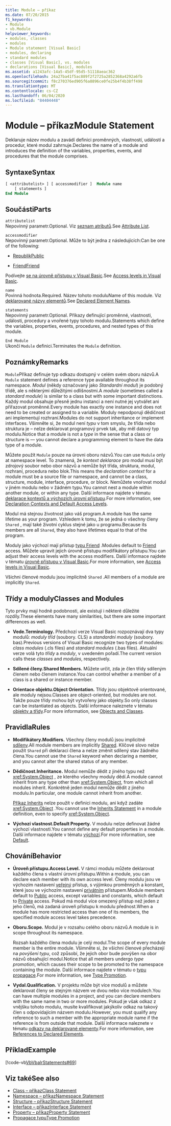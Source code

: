 ```yaml
---
title: Module – příkaz
ms.date: 07/20/2015
f1_keywords:
- Module
- vb.Module
helpviewer_keywords:
- modules, classes
- modules
- Module statement [Visual Basic]
- modules, declaring
- standard modules
- classes [Visual Basic], vs. modules
- declarations [Visual Basic], modules
ms.assetid: a1243afc-14a5-45df-95d5-51118aeac362
ms.openlocfilehash: 24a27ba41f5ac889f2f2725a2852368a4292a6fb
ms.sourcegitcommit: f8c270376ed905f6a8896ce0fe25b4f4b38ff498
ms.translationtype: MT
ms.contentlocale: cs-CZ
ms.lasthandoff: 06/04/2020
ms.locfileid: "84404448"
---
```

# <a name="module-statement"></a><span data-ttu-id="faf08-102">Module – příkaz</span><span class="sxs-lookup"><span data-stu-id="faf08-102">Module Statement</span></span>

<span data-ttu-id="faf08-103">Deklaruje název modulu a zavádí definici proměnných, vlastností, událostí a procedur, které modul zahrnuje.</span><span class="sxs-lookup"><span data-stu-id="faf08-103">Declares the name of a module and introduces the definition of the variables, properties, events, and procedures that the module comprises.</span></span>

## <a name="syntax"></a><span data-ttu-id="faf08-104">Syntaxe</span><span class="sxs-lookup"><span data-stu-id="faf08-104">Syntax</span></span>

```vb
[ <attributelist> ] [ accessmodifier ]  Module name
    [ statements ]
End Module
```

## <a name="parts"></a><span data-ttu-id="faf08-105">Součásti</span><span class="sxs-lookup"><span data-stu-id="faf08-105">Parts</span></span>

`attributelist`  
<span data-ttu-id="faf08-106">Nepovinný parametr.</span><span class="sxs-lookup"><span data-stu-id="faf08-106">Optional.</span></span> <span data-ttu-id="faf08-107">Viz [seznam atributů](attribute-list.md).</span><span class="sxs-lookup"><span data-stu-id="faf08-107">See [Attribute List](attribute-list.md).</span></span>

`accessmodifier`  
<span data-ttu-id="faf08-108">Nepovinný parametr.</span><span class="sxs-lookup"><span data-stu-id="faf08-108">Optional.</span></span> <span data-ttu-id="faf08-109">Může to být jedna z následujících:</span><span class="sxs-lookup"><span data-stu-id="faf08-109">Can be one of the following:</span></span>

- [<span data-ttu-id="faf08-110">Republik</span><span class="sxs-lookup"><span data-stu-id="faf08-110">Public</span></span>](../modifiers/public.md)

- [<span data-ttu-id="faf08-111">Friend</span><span class="sxs-lookup"><span data-stu-id="faf08-111">Friend</span></span>](../modifiers/friend.md)

<span data-ttu-id="faf08-112">Podívejte [se na úrovně přístupu v Visual Basic](../../programming-guide/language-features/declared-elements/access-levels.md).</span><span class="sxs-lookup"><span data-stu-id="faf08-112">See [Access levels in Visual Basic](../../programming-guide/language-features/declared-elements/access-levels.md).</span></span>

`name`  
<span data-ttu-id="faf08-113">Povinná hodnota.</span><span class="sxs-lookup"><span data-stu-id="faf08-113">Required.</span></span> <span data-ttu-id="faf08-114">Název tohoto modulu</span><span class="sxs-lookup"><span data-stu-id="faf08-114">Name of this module.</span></span> <span data-ttu-id="faf08-115">Viz [deklarované názvy elementů](../../programming-guide/language-features/declared-elements/declared-element-names.md).</span><span class="sxs-lookup"><span data-stu-id="faf08-115">See [Declared Element Names](../../programming-guide/language-features/declared-elements/declared-element-names.md).</span></span>

`statements`  
<span data-ttu-id="faf08-116">Nepovinný parametr.</span><span class="sxs-lookup"><span data-stu-id="faf08-116">Optional.</span></span> <span data-ttu-id="faf08-117">Příkazy definující proměnné, vlastnosti, události, procedury a vnořené typy tohoto modulu.</span><span class="sxs-lookup"><span data-stu-id="faf08-117">Statements which define the variables, properties, events, procedures, and nested types of this module.</span></span>

`End Module`  
<span data-ttu-id="faf08-118">Ukončí `Module` definici.</span><span class="sxs-lookup"><span data-stu-id="faf08-118">Terminates the `Module` definition.</span></span>

## <a name="remarks"></a><span data-ttu-id="faf08-119">Poznámky</span><span class="sxs-lookup"><span data-stu-id="faf08-119">Remarks</span></span>

<span data-ttu-id="faf08-120">`Module`Příkaz definuje typ odkazu dostupný v celém svém oboru názvů.</span><span class="sxs-lookup"><span data-stu-id="faf08-120">A `Module` statement defines a reference type available throughout its namespace.</span></span> <span data-ttu-id="faf08-121">*Modul* (někdy označovaný jako *Standardní modul*) je podobný třídě, ale s některými důležitými odlišnostmi.</span><span class="sxs-lookup"><span data-stu-id="faf08-121">A *module* (sometimes called a *standard module*) is similar to a class but with some important distinctions.</span></span> <span data-ttu-id="faf08-122">Každý modul obsahuje přesně jednu instanci a není nutné jej vytvářet ani přiřazovat proměnné.</span><span class="sxs-lookup"><span data-stu-id="faf08-122">Every module has exactly one instance and does not need to be created or assigned to a variable.</span></span> <span data-ttu-id="faf08-123">Moduly nepodporují dědičnost ani implementují rozhraní.</span><span class="sxs-lookup"><span data-stu-id="faf08-123">Modules do not support inheritance or implement interfaces.</span></span> <span data-ttu-id="faf08-124">Všimněte si, že modul není *typu* v tom smyslu, že třída nebo struktura je – nelze deklarovat programový prvek tak, aby měl datový typ modulu.</span><span class="sxs-lookup"><span data-stu-id="faf08-124">Notice that a module is not a *type* in the sense that a class or structure is — you cannot declare a programming element to have the data type of a module.</span></span>

<span data-ttu-id="faf08-125">Můžete použít `Module` pouze na úrovni oboru názvů.</span><span class="sxs-lookup"><span data-stu-id="faf08-125">You can use `Module` only at namespace level.</span></span> <span data-ttu-id="faf08-126">To znamená, že *kontext deklarace* pro modul musí být zdrojový soubor nebo obor názvů a nemůže být třída, struktura, modul, rozhraní, procedura nebo blok.</span><span class="sxs-lookup"><span data-stu-id="faf08-126">This means the *declaration context* for a module must be a source file or namespace, and cannot be a class, structure, module, interface, procedure, or block.</span></span> <span data-ttu-id="faf08-127">Nemůžete vnořovat modul v jiném modulu nebo v žádném typu.</span><span class="sxs-lookup"><span data-stu-id="faf08-127">You cannot nest a module within another module, or within any type.</span></span> <span data-ttu-id="faf08-128">Další informace najdete v tématu [deklarace kontextů a výchozích úrovní přístupu](declaration-contexts-and-default-access-levels.md).</span><span class="sxs-lookup"><span data-stu-id="faf08-128">For more information, see [Declaration Contexts and Default Access Levels](declaration-contexts-and-default-access-levels.md).</span></span>

<span data-ttu-id="faf08-129">Modul má stejnou životnost jako váš program.</span><span class="sxs-lookup"><span data-stu-id="faf08-129">A module has the same lifetime as your program.</span></span> <span data-ttu-id="faf08-130">Vzhledem k tomu, že se jedná o všechny členy `Shared` , mají také životní cyklus stejné jako u programu.</span><span class="sxs-lookup"><span data-stu-id="faf08-130">Because its members are all `Shared`, they also have lifetimes equal to that of the program.</span></span>

<span data-ttu-id="faf08-131">Moduly jako výchozí mají přístup [typu Friend](../modifiers/friend.md) .</span><span class="sxs-lookup"><span data-stu-id="faf08-131">Modules default to [Friend](../modifiers/friend.md) access.</span></span> <span data-ttu-id="faf08-132">Můžete upravit jejich úrovně přístupu modifikátory přístupu.</span><span class="sxs-lookup"><span data-stu-id="faf08-132">You can adjust their access levels with the access modifiers.</span></span> <span data-ttu-id="faf08-133">Další informace najdete v tématu [úrovně přístupu v Visual Basic](../../programming-guide/language-features/declared-elements/access-levels.md).</span><span class="sxs-lookup"><span data-stu-id="faf08-133">For more information, see [Access levels in Visual Basic](../../programming-guide/language-features/declared-elements/access-levels.md).</span></span>

<span data-ttu-id="faf08-134">Všichni členové modulu jsou implicitně `Shared` .</span><span class="sxs-lookup"><span data-stu-id="faf08-134">All members of a module are implicitly `Shared`.</span></span>

## <a name="classes-and-modules"></a><span data-ttu-id="faf08-135">Třídy a moduly</span><span class="sxs-lookup"><span data-stu-id="faf08-135">Classes and Modules</span></span>

<span data-ttu-id="faf08-136">Tyto prvky mají hodně podobnosti, ale existují i některé důležité rozdíly.</span><span class="sxs-lookup"><span data-stu-id="faf08-136">These elements have many similarities, but there are some important differences as well.</span></span>

- <span data-ttu-id="faf08-137">**Vede.**</span><span class="sxs-lookup"><span data-stu-id="faf08-137">**Terminology.**</span></span> <span data-ttu-id="faf08-138">Předchozí verze Visual Basic rozpoznávají dva typy modulů: *moduly tříd* (soubory. CLS) a *standardní moduly* (soubory. bas).</span><span class="sxs-lookup"><span data-stu-id="faf08-138">Previous versions of Visual Basic recognize two types of modules: *class modules* (.cls files) and *standard modules* (.bas files).</span></span> <span data-ttu-id="faf08-139">Aktuální verze volá tyto *třídy* a *moduly*, v uvedeném pořadí.</span><span class="sxs-lookup"><span data-stu-id="faf08-139">The current version calls these *classes* and *modules*, respectively.</span></span>

- <span data-ttu-id="faf08-140">**Sdílené členy.**</span><span class="sxs-lookup"><span data-stu-id="faf08-140">**Shared Members.**</span></span> <span data-ttu-id="faf08-141">Můžete určit, zda je člen třídy sdíleným členem nebo členem instance.</span><span class="sxs-lookup"><span data-stu-id="faf08-141">You can control whether a member of a class is a shared or instance member.</span></span>

- <span data-ttu-id="faf08-142">**Orientace objektu.**</span><span class="sxs-lookup"><span data-stu-id="faf08-142">**Object Orientation.**</span></span> <span data-ttu-id="faf08-143">Třídy jsou objektově orientované, ale moduly nejsou.</span><span class="sxs-lookup"><span data-stu-id="faf08-143">Classes are object-oriented, but modules are not.</span></span> <span data-ttu-id="faf08-144">Takže pouze třídy mohou být vytvořeny jako objekty.</span><span class="sxs-lookup"><span data-stu-id="faf08-144">So only classes can be instantiated as objects.</span></span> <span data-ttu-id="faf08-145">Další informace naleznete v tématu [objekty a třídy](../../programming-guide/language-features/objects-and-classes/index.md).</span><span class="sxs-lookup"><span data-stu-id="faf08-145">For more information, see [Objects and Classes](../../programming-guide/language-features/objects-and-classes/index.md).</span></span>

## <a name="rules"></a><span data-ttu-id="faf08-146">Pravidla</span><span class="sxs-lookup"><span data-stu-id="faf08-146">Rules</span></span>

- <span data-ttu-id="faf08-147">**Modifikátory.**</span><span class="sxs-lookup"><span data-stu-id="faf08-147">**Modifiers.**</span></span> <span data-ttu-id="faf08-148">Všechny členy modulů jsou implicitně [sdíleny](../modifiers/shared.md).</span><span class="sxs-lookup"><span data-stu-id="faf08-148">All module members are implicitly [Shared](../modifiers/shared.md).</span></span> <span data-ttu-id="faf08-149">Klíčové slovo nelze použít `Shared` při deklaraci člena a nelze změnit sdílený stav žádného člena.</span><span class="sxs-lookup"><span data-stu-id="faf08-149">You cannot use the `Shared` keyword when declaring a member, and you cannot alter the shared status of any member.</span></span>

- <span data-ttu-id="faf08-150">**Dědičnost.**</span><span class="sxs-lookup"><span data-stu-id="faf08-150">**Inheritance.**</span></span> <span data-ttu-id="faf08-151">Modul nemůže dědit z jiného typu než <xref:System.Object> , ze kterého všechny moduly dědí.</span><span class="sxs-lookup"><span data-stu-id="faf08-151">A module cannot inherit from any type other than <xref:System.Object>, from which all modules inherit.</span></span> <span data-ttu-id="faf08-152">Konkrétně jeden modul nemůže dědit z jiného modulu.</span><span class="sxs-lookup"><span data-stu-id="faf08-152">In particular, one module cannot inherit from another.</span></span>

  <span data-ttu-id="faf08-153">[Příkaz Inherits](inherits-statement.md) nelze použít v definici modulu, ani když zadáte <xref:System.Object> .</span><span class="sxs-lookup"><span data-stu-id="faf08-153">You cannot use the [Inherits Statement](inherits-statement.md) in a module definition, even to specify <xref:System.Object>.</span></span>

- <span data-ttu-id="faf08-154">**Výchozí vlastnost.**</span><span class="sxs-lookup"><span data-stu-id="faf08-154">**Default Property.**</span></span> <span data-ttu-id="faf08-155">V modulu nelze definovat žádné výchozí vlastnosti.</span><span class="sxs-lookup"><span data-stu-id="faf08-155">You cannot define any default properties in a module.</span></span> <span data-ttu-id="faf08-156">Další informace najdete v tématu [výchozí](../modifiers/default.md).</span><span class="sxs-lookup"><span data-stu-id="faf08-156">For more information, see [Default](../modifiers/default.md).</span></span>

## <a name="behavior"></a><span data-ttu-id="faf08-157">Chování</span><span class="sxs-lookup"><span data-stu-id="faf08-157">Behavior</span></span>

- <span data-ttu-id="faf08-158">**Úroveň přístupu.**</span><span class="sxs-lookup"><span data-stu-id="faf08-158">**Access Level.**</span></span> <span data-ttu-id="faf08-159">V rámci modulu můžete deklarovat každého člena s vlastní úrovní přístupu.</span><span class="sxs-lookup"><span data-stu-id="faf08-159">Within a module, you can declare each member with its own access level.</span></span> <span data-ttu-id="faf08-160">Členy modulu jsou ve výchozím nastavení [veřejný](../modifiers/public.md) přístup, s výjimkou proměnných a konstant, které jsou ve výchozím nastavení [privátním](../modifiers/private.md) přístupem.</span><span class="sxs-lookup"><span data-stu-id="faf08-160">Module members default to [Public](../modifiers/public.md) access, except variables and constants, which default to [Private](../modifiers/private.md) access.</span></span> <span data-ttu-id="faf08-161">Pokud má modul více omezený přístup než jeden z jeho členů, má zadaná úroveň přístupu k modulu přednost.</span><span class="sxs-lookup"><span data-stu-id="faf08-161">When a module has more restricted access than one of its members, the specified module access level takes precedence.</span></span>

- <span data-ttu-id="faf08-162">**Oboru.**</span><span class="sxs-lookup"><span data-stu-id="faf08-162">**Scope.**</span></span> <span data-ttu-id="faf08-163">Modul je v rozsahu celého oboru názvů.</span><span class="sxs-lookup"><span data-stu-id="faf08-163">A module is in scope throughout its namespace.</span></span>

  <span data-ttu-id="faf08-164">Rozsah každého člena modulu je celý modul.</span><span class="sxs-lookup"><span data-stu-id="faf08-164">The scope of every module member is the entire module.</span></span> <span data-ttu-id="faf08-165">Všimněte si, že všichni členové přecházejí na *povýšení typu*, což způsobí, že jejich obor bude povýšen na obor názvů obsahující modul.</span><span class="sxs-lookup"><span data-stu-id="faf08-165">Notice that all members undergo *type promotion*, which causes their scope to be promoted to the namespace containing the module.</span></span> <span data-ttu-id="faf08-166">Další informace najdete v tématu o [typu propagace](../../programming-guide/language-features/declared-elements/type-promotion.md).</span><span class="sxs-lookup"><span data-stu-id="faf08-166">For more information, see [Type Promotion](../../programming-guide/language-features/declared-elements/type-promotion.md).</span></span>

- <span data-ttu-id="faf08-167">**Vydal.**</span><span class="sxs-lookup"><span data-stu-id="faf08-167">**Qualification.**</span></span> <span data-ttu-id="faf08-168">V projektu může být více modulů a můžete deklarovat členy se stejným názvem ve dvou nebo více modulech.</span><span class="sxs-lookup"><span data-stu-id="faf08-168">You can have multiple modules in a project, and you can declare members with the same name in two or more modules.</span></span> <span data-ttu-id="faf08-169">Pokud je však odkaz z vnějšku tohoto modulu, musíte kvalifikovat jakýkoliv odkaz na takový člen s odpovídajícím názvem modulu.</span><span class="sxs-lookup"><span data-stu-id="faf08-169">However, you must qualify any reference to such a member with the appropriate module name if the reference is from outside that module.</span></span> <span data-ttu-id="faf08-170">Další informace naleznete v tématu [odkazy na deklarované elementy](../../programming-guide/language-features/declared-elements/references-to-declared-elements.md).</span><span class="sxs-lookup"><span data-stu-id="faf08-170">For more information, see [References to Declared Elements](../../programming-guide/language-features/declared-elements/references-to-declared-elements.md).</span></span>

## <a name="example"></a><span data-ttu-id="faf08-171">Příklad</span><span class="sxs-lookup"><span data-stu-id="faf08-171">Example</span></span>

[!code-vb[VbVbalrStatements#69](~/samples/snippets/visualbasic/VS_Snippets_VBCSharp/VbVbalrStatements/VB/Class1.vb#69)]

## <a name="see-also"></a><span data-ttu-id="faf08-172">Viz také</span><span class="sxs-lookup"><span data-stu-id="faf08-172">See also</span></span>

- [<span data-ttu-id="faf08-173">Class – příkaz</span><span class="sxs-lookup"><span data-stu-id="faf08-173">Class Statement</span></span>](class-statement.md)
- [<span data-ttu-id="faf08-174">Namespace – příkaz</span><span class="sxs-lookup"><span data-stu-id="faf08-174">Namespace Statement</span></span>](namespace-statement.md)
- [<span data-ttu-id="faf08-175">Structure – příkaz</span><span class="sxs-lookup"><span data-stu-id="faf08-175">Structure Statement</span></span>](structure-statement.md)
- [<span data-ttu-id="faf08-176">Interface – příkaz</span><span class="sxs-lookup"><span data-stu-id="faf08-176">Interface Statement</span></span>](interface-statement.md)
- [<span data-ttu-id="faf08-177">Property – příkaz</span><span class="sxs-lookup"><span data-stu-id="faf08-177">Property Statement</span></span>](property-statement.md)
- [<span data-ttu-id="faf08-178">Propagace typu</span><span class="sxs-lookup"><span data-stu-id="faf08-178">Type Promotion</span></span>](../../programming-guide/language-features/declared-elements/type-promotion.md)
